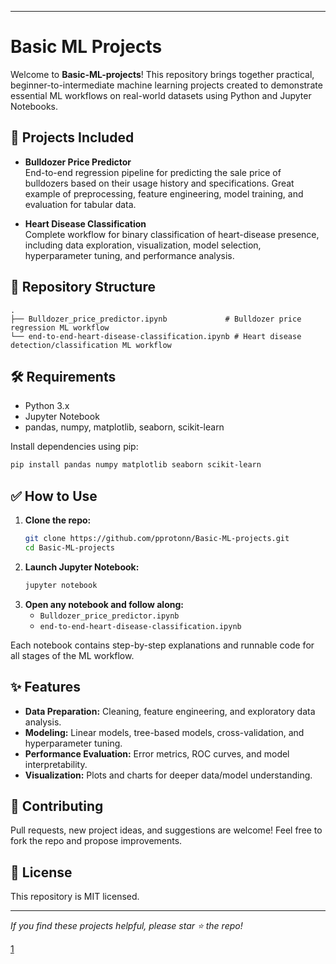 
***

# Basic ML Projects

Welcome to **Basic-ML-projects**! This repository brings together practical, beginner-to-intermediate machine learning projects created to demonstrate essential ML workflows on real-world datasets using Python and Jupyter Notebooks.

## 🚀 Projects Included

- **Bulldozer Price Predictor**  
  End-to-end regression pipeline for predicting the sale price of bulldozers based on their usage history and specifications. Great example of preprocessing, feature engineering, model training, and evaluation for tabular data.

- **Heart Disease Classification**  
  Complete workflow for binary classification of heart-disease presence, including data exploration, visualization, model selection, hyperparameter tuning, and performance analysis.

## 📁 Repository Structure

```
.
├── Bulldozer_price_predictor.ipynb             # Bulldozer price regression ML workflow
└── end-to-end-heart-disease-classification.ipynb # Heart disease detection/classification ML workflow
```

## 🛠️ Requirements

- Python 3.x
- Jupyter Notebook
- pandas, numpy, matplotlib, seaborn, scikit-learn

Install dependencies using pip:
```bash
pip install pandas numpy matplotlib seaborn scikit-learn
```

## ✅ How to Use

1. **Clone the repo:**
   ```bash
   git clone https://github.com/pprotonn/Basic-ML-projects.git
   cd Basic-ML-projects
   ```
2. **Launch Jupyter Notebook:**
   ```bash
   jupyter notebook
   ```
3. **Open any notebook and follow along:**
   - `Bulldozer_price_predictor.ipynb`
   - `end-to-end-heart-disease-classification.ipynb`

Each notebook contains step-by-step explanations and runnable code for all stages of the ML workflow.

## ✨ Features

- **Data Preparation:** Cleaning, feature engineering, and exploratory data analysis.
- **Modeling:** Linear models, tree-based models, cross-validation, and hyperparameter tuning.
- **Performance Evaluation:** Error metrics, ROC curves, and model interpretability.
- **Visualization:** Plots and charts for deeper data/model understanding.

## 🤝 Contributing

Pull requests, new project ideas, and suggestions are welcome! Feel free to fork the repo and propose improvements.

## 📄 License

This repository is MIT licensed.

***

*If you find these projects helpful, please star ⭐ the repo!*

[1](https://github.com/pprotonn/Basic-ML-projects)

